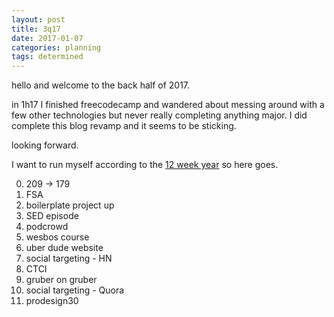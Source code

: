 ```yaml
---
layout: post
title: 3q17
date: 2017-01-07
categories: planning
tags: determined
---
```


hello and welcome to the back half of 2017.

in 1h17 I finished freecodecamp and wandered about messing around with a few other technologies but never really completing anything major. I did complete this blog revamp and it seems to be sticking.

looking forward.

I want to run myself according to the [12 week year](https://smile.amazon.com/dp/B00CU9P31K/ref=dp-kindle-redirect?_encoding=UTF8&btkr=1) so here goes.

0. 209 -> 179
1. FSA
2. boilerplate project up
3. SED episode
4. podcrowd
5. wesbos course
6. uber dude website
7. social targeting - HN
8. CTCI
9. gruber on gruber
10. social targeting - Quora
11. prodesign30
